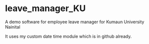 # leave_manager_KU
A demo software for employee leave manager for Kumaun University Nainital

It uses my custom date time module which is in github already.
